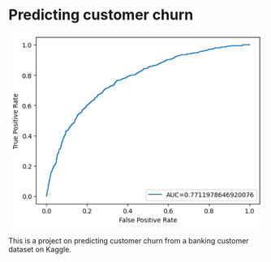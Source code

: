 # Predicting customer churn

![image](ROC_curve.png)

This is a project on predicting customer churn from a banking customer dataset on Kaggle.
